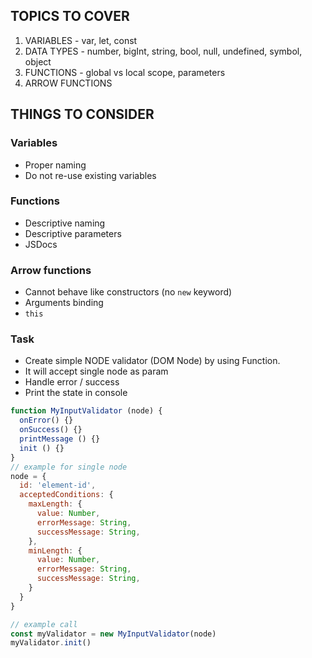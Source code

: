 ## TOPICS TO COVER
1. VARIABLES - var, let, const
2. DATA TYPES - number, bigInt, string, bool, null, undefined, symbol, object
3. FUNCTIONS - global vs local scope, parameters
4. ARROW FUNCTIONS

## THINGS TO CONSIDER
### Variables
- Proper naming
- Do not re-use existing variables
### Functions
- Descriptive naming
- Descriptive parameters
- JSDocs
### Arrow functions
- Cannot behave like constructors (no `new` keyword)
- Arguments binding
- `this`

### Task
- Create simple NODE validator (DOM Node) by using Function.
- It will accept single node as param
- Handle error / success
- Print the state in console
```javascript
function MyInputValidator (node) {
  onError() {}
  onSuccess() {}
  printMessage () {}
  init () {}
}
// example for single node
node = {
  id: 'element-id',
  acceptedConditions: {
    maxLength: {
      value: Number,
      errorMessage: String,
      successMessage: String,
    },
    minLength: {
      value: Number,
      errorMessage: String,
      successMessage: String,
    }
  }
}

// example call
const myValidator = new MyInputValidator(node)
myValidator.init()
```
